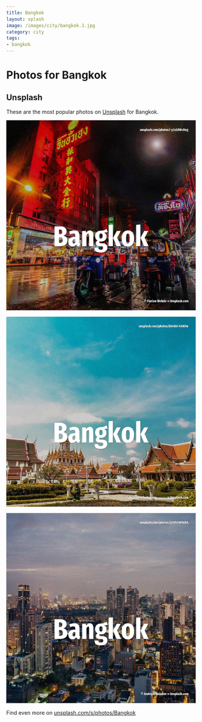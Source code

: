 ```yaml
---
title: Bangkok
layout: splash
image: /images/city/bangkok.1.jpg
category: city
tags:
- bangkok
---
```

# Photos for Bangkok

## Unsplash

These are the most popular photos on [Unsplash](https://unsplash.com) for Bangkok.

![Bangkok](/images/city/bangkok.1.jpg)

![Bangkok](/images/city/bangkok.2.jpg)

![Bangkok](/images/city/bangkok.3.jpg)

Find even more on [unsplash.com/s/photos/Bangkok](https://unsplash.com/s/photos/Bangkok)